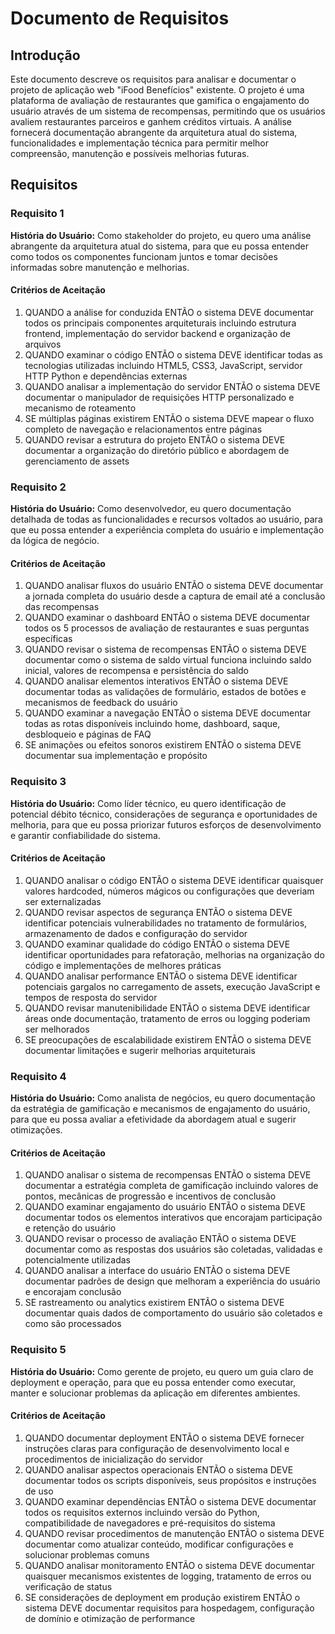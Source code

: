 # Documento de Requisitos

## Introdução

Este documento descreve os requisitos para analisar e documentar o projeto de aplicação web "iFood Benefícios" existente. O projeto é uma plataforma de avaliação de restaurantes que gamifica o engajamento do usuário através de um sistema de recompensas, permitindo que os usuários avaliem restaurantes parceiros e ganhem créditos virtuais. A análise fornecerá documentação abrangente da arquitetura atual do sistema, funcionalidades e implementação técnica para permitir melhor compreensão, manutenção e possíveis melhorias futuras.

## Requisitos

### Requisito 1

**História do Usuário:** Como stakeholder do projeto, eu quero uma análise abrangente da arquitetura atual do sistema, para que eu possa entender como todos os componentes funcionam juntos e tomar decisões informadas sobre manutenção e melhorias.

#### Critérios de Aceitação

1. QUANDO a análise for conduzida ENTÃO o sistema DEVE documentar todos os principais componentes arquiteturais incluindo estrutura frontend, implementação do servidor backend e organização de arquivos
2. QUANDO examinar o código ENTÃO o sistema DEVE identificar todas as tecnologias utilizadas incluindo HTML5, CSS3, JavaScript, servidor HTTP Python e dependências externas
3. QUANDO analisar a implementação do servidor ENTÃO o sistema DEVE documentar o manipulador de requisições HTTP personalizado e mecanismo de roteamento
4. SE múltiplas páginas existirem ENTÃO o sistema DEVE mapear o fluxo completo de navegação e relacionamentos entre páginas
5. QUANDO revisar a estrutura do projeto ENTÃO o sistema DEVE documentar a organização do diretório público e abordagem de gerenciamento de assets

### Requisito 2

**História do Usuário:** Como desenvolvedor, eu quero documentação detalhada de todas as funcionalidades e recursos voltados ao usuário, para que eu possa entender a experiência completa do usuário e implementação da lógica de negócio.

#### Critérios de Aceitação

1. QUANDO analisar fluxos do usuário ENTÃO o sistema DEVE documentar a jornada completa do usuário desde a captura de email até a conclusão das recompensas
2. QUANDO examinar o dashboard ENTÃO o sistema DEVE documentar todos os 5 processos de avaliação de restaurantes e suas perguntas específicas
3. QUANDO revisar o sistema de recompensas ENTÃO o sistema DEVE documentar como o sistema de saldo virtual funciona incluindo saldo inicial, valores de recompensa e persistência do saldo
4. QUANDO analisar elementos interativos ENTÃO o sistema DEVE documentar todas as validações de formulário, estados de botões e mecanismos de feedback do usuário
5. QUANDO examinar a navegação ENTÃO o sistema DEVE documentar todas as rotas disponíveis incluindo home, dashboard, saque, desbloqueio e páginas de FAQ
6. SE animações ou efeitos sonoros existirem ENTÃO o sistema DEVE documentar sua implementação e propósito

### Requisito 3

**História do Usuário:** Como líder técnico, eu quero identificação de potencial débito técnico, considerações de segurança e oportunidades de melhoria, para que eu possa priorizar futuros esforços de desenvolvimento e garantir confiabilidade do sistema.

#### Critérios de Aceitação

1. QUANDO analisar o código ENTÃO o sistema DEVE identificar quaisquer valores hardcoded, números mágicos ou configurações que deveriam ser externalizadas
2. QUANDO revisar aspectos de segurança ENTÃO o sistema DEVE identificar potenciais vulnerabilidades no tratamento de formulários, armazenamento de dados e configuração do servidor
3. QUANDO examinar qualidade do código ENTÃO o sistema DEVE identificar oportunidades para refatoração, melhorias na organização do código e implementações de melhores práticas
4. QUANDO analisar performance ENTÃO o sistema DEVE identificar potenciais gargalos no carregamento de assets, execução JavaScript e tempos de resposta do servidor
5. QUANDO revisar manutenibilidade ENTÃO o sistema DEVE identificar áreas onde documentação, tratamento de erros ou logging poderiam ser melhorados
6. SE preocupações de escalabilidade existirem ENTÃO o sistema DEVE documentar limitações e sugerir melhorias arquiteturais

### Requisito 4

**História do Usuário:** Como analista de negócios, eu quero documentação da estratégia de gamificação e mecanismos de engajamento do usuário, para que eu possa avaliar a efetividade da abordagem atual e sugerir otimizações.

#### Critérios de Aceitação

1. QUANDO analisar o sistema de recompensas ENTÃO o sistema DEVE documentar a estratégia completa de gamificação incluindo valores de pontos, mecânicas de progressão e incentivos de conclusão
2. QUANDO examinar engajamento do usuário ENTÃO o sistema DEVE documentar todos os elementos interativos que encorajam participação e retenção do usuário
3. QUANDO revisar o processo de avaliação ENTÃO o sistema DEVE documentar como as respostas dos usuários são coletadas, validadas e potencialmente utilizadas
4. QUANDO analisar a interface do usuário ENTÃO o sistema DEVE documentar padrões de design que melhoram a experiência do usuário e encorajam conclusão
5. SE rastreamento ou analytics existirem ENTÃO o sistema DEVE documentar quais dados de comportamento do usuário são coletados e como são processados

### Requisito 5

**História do Usuário:** Como gerente de projeto, eu quero um guia claro de deployment e operação, para que eu possa entender como executar, manter e solucionar problemas da aplicação em diferentes ambientes.

#### Critérios de Aceitação

1. QUANDO documentar deployment ENTÃO o sistema DEVE fornecer instruções claras para configuração de desenvolvimento local e procedimentos de inicialização do servidor
2. QUANDO analisar aspectos operacionais ENTÃO o sistema DEVE documentar todos os scripts disponíveis, seus propósitos e instruções de uso
3. QUANDO examinar dependências ENTÃO o sistema DEVE documentar todos os requisitos externos incluindo versão do Python, compatibilidade de navegadores e pré-requisitos do sistema
4. QUANDO revisar procedimentos de manutenção ENTÃO o sistema DEVE documentar como atualizar conteúdo, modificar configurações e solucionar problemas comuns
5. QUANDO analisar monitoramento ENTÃO o sistema DEVE documentar quaisquer mecanismos existentes de logging, tratamento de erros ou verificação de status
6. SE considerações de deployment em produção existirem ENTÃO o sistema DEVE documentar requisitos para hospedagem, configuração de domínio e otimização de performance
